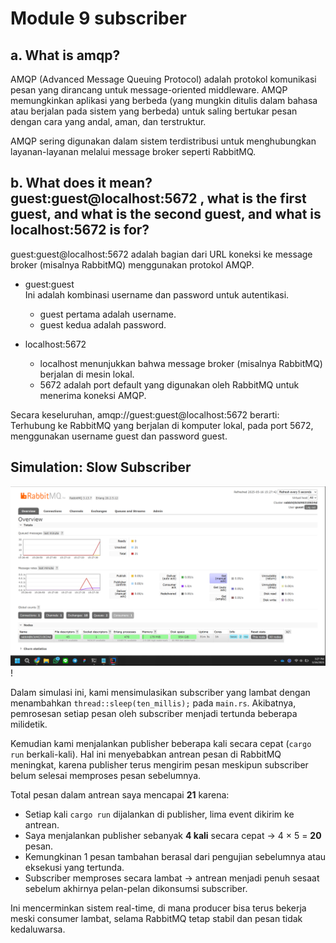# Module 9 subscriber

## a. What is amqp?

AMQP (Advanced Message Queuing Protocol) adalah protokol komunikasi pesan yang dirancang untuk message-oriented middleware. AMQP memungkinkan aplikasi yang berbeda (yang mungkin ditulis dalam bahasa atau berjalan pada sistem yang berbeda) untuk saling bertukar pesan dengan cara yang andal, aman, dan terstruktur.

AMQP sering digunakan dalam sistem terdistribusi untuk menghubungkan layanan-layanan melalui message broker seperti RabbitMQ.

## b. What does it mean? guest:guest@localhost:5672 , what is the first guest, and what is the second guest, and what is localhost:5672 is for?

guest:guest@localhost:5672 adalah bagian dari URL koneksi ke message broker (misalnya RabbitMQ) menggunakan protokol AMQP.

- guest:guest  
  Ini adalah kombinasi username dan password untuk autentikasi.
    - guest pertama adalah username.
    - guest kedua adalah password.

- localhost:5672
    - localhost menunjukkan bahwa message broker (misalnya RabbitMQ) berjalan di mesin lokal.
    - 5672 adalah port default yang digunakan oleh RabbitMQ untuk menerima koneksi AMQP.

Secara keseluruhan, amqp://guest:guest@localhost:5672 berarti:  
Terhubung ke RabbitMQ yang berjalan di komputer lokal, pada port 5672, menggunakan username guest dan password guest.

## Simulation: Slow Subscriber

![img.png](img.png)!

Dalam simulasi ini, kami mensimulasikan subscriber yang lambat dengan menambahkan `thread::sleep(ten_millis);` pada `main.rs`. Akibatnya, pemrosesan setiap pesan oleh subscriber menjadi tertunda beberapa milidetik.

Kemudian kami menjalankan publisher beberapa kali secara cepat (`cargo run` berkali-kali). Hal ini menyebabkan antrean pesan di RabbitMQ meningkat, karena publisher terus mengirim pesan meskipun subscriber belum selesai memproses pesan sebelumnya.

Total pesan dalam antrean saya mencapai **21** karena:
- Setiap kali `cargo run` dijalankan di publisher, lima event dikirim ke antrean.
- Saya menjalankan publisher sebanyak **4 kali** secara cepat → 4 × 5 = **20** pesan.
- Kemungkinan 1 pesan tambahan berasal dari pengujian sebelumnya atau eksekusi yang tertunda.
- Subscriber memproses secara lambat → antrean menjadi penuh sesaat sebelum akhirnya pelan-pelan dikonsumsi subscriber.

Ini mencerminkan sistem real-time, di mana producer bisa terus bekerja meski consumer lambat, selama RabbitMQ tetap stabil dan pesan tidak kedaluwarsa.
